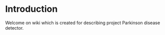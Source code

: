 # Introduction #

Welcome on wiki which is created for describing project Parkinson disease detector.